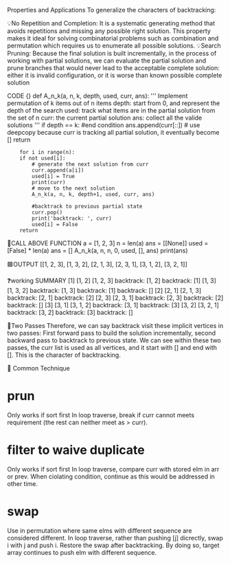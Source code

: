 Properties and Applications
To generalize the characters of backtracking:

💡No Repetition and Completion: It is a systematic generating method that avoids repetitions and missing any possible right solution. This property makes it ideal for solving combinatorial problems such as combination and permutation which requires us to enumerate all possible solutions.
💡Search Pruning: Because the final solution is built incrementally, in the process of working with partial solutions, we can evaluate the partial solution and prune branches that would never lead to the acceptable complete solution: either it is invalid configuration, or it is worse than known possible complete solution

 CODE {}
        def A_n_k(a, n, k, depth, used, curr, ans):
        '''
        Implement permutation of k items out  of n items
        depth: start from 0, and represent the depth of the search
        used: track what items are  in the partial solution from the set of n
        curr: the current partial solution
        ans: collect all the valide solutions
        '''
        if depth == k: #end condition
        ans.append(curr[::]) # use deepcopy because curr is tracking all partial solution, it eventually become []
        return

        for i in range(n):
        if not used[i]:
            # generate the next solution from curr
            curr.append(a[i])
            used[i] = True
            print(curr)
            # move to the next solution
            A_n_k(a, n, k, depth+1, used, curr, ans)
            
            #backtrack to previous partial state
            curr.pop()
            print('backtrack: ', curr)
            used[i] = False
        return 

🤙CALL ABOVE FUNCTION
a = [1, 2, 3]
n = len(a)
ans = [[None]]
used = [False] * len(a)
ans = []
A_n_k(a, n, n, 0, used, [], ans)
print(ans)

🟩OUTPUT
[[1, 2, 3], [1, 3, 2], [2, 1, 3], [2, 3, 1], [3, 1, 2], [3, 2, 1]]

❓working SUMMARY 
[1]
[1, 2]
[1, 2, 3]
backtrack:  [1, 2]
backtrack:  [1]
[1, 3]
[1, 3, 2]
backtrack:  [1, 3]
backtrack:  [1]
backtrack:  []
[2]
[2, 1]
[2, 1, 3]
backtrack:  [2, 1]
backtrack:  [2]
[2, 3]
[2, 3, 1]
backtrack:  [2, 3]
backtrack:  [2]
backtrack:  []
[3]
[3, 1]
[3, 1, 2]
backtrack:  [3, 1]
backtrack:  [3]
[3, 2]
[3, 2, 1]
backtrack:  [3, 2]
backtrack:  [3]
backtrack:  []

 📖Two Passes
Therefore, we can say backtrack visit these implicit vertices in two passes: First forward pass to build the solution incrementally, second backward pass to backtrack to previous state. We can see within these two passes, the curr list is used as all vertices, and it start with [] and end with []. This is the character of backtracking.

 🎯 Common Technique
# prun
Only works if sort first
In loop traverse, break if curr cannot meets requirement (the rest can neither meet as > curr).
# filter to waive duplicate 
Only works if sort first
In loop traverse, compare curr with stored elm in arr or prev. When ciolating condition, continue as this would be addressed in other time.
# swap
Use in permutation where same elms with different sequence are considered different. In loop traverse, rather than pushing [j] dicrectly, swap i with j and push i. Restore the swap after backtracking. By doing so, target array continues to push elm with different sequence.
